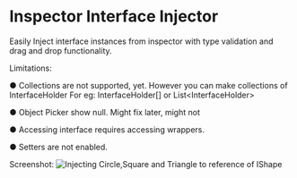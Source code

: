 # Inspector Interface Injector
Easily Inject interface instances from inspector with type validation and drag and drop functionality.

Limitations:

● Collections are not supported, yet.
  However you can make collections of InterfaceHolder 
  For eg: InterfaceHolder[] or List<InterfaceHolder<T>>

● Object Picker show null.
  Might fix later, might not

● Accessing interface requires accessing wrappers.

● Setters are not enabled.


Screenshot:
![Injecting Circle,Square and Triangle to reference of IShape](https://i.ibb.co/5K3HCCc/SS.png)
